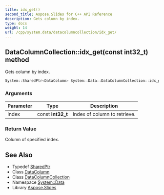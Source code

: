 ```yaml
---
title: idx_get()
second_title: Aspose.Slides for C++ API Reference
description: Gets column by index.
type: docs
weight: 14
url: /cpp/system.data/datacolumncollection/idx_get/
---
```

## DataColumnCollection::idx_get(const int32_t) method


Gets column by index.

```cpp
System::SharedPtr<DataColumn> System::Data::DataColumnCollection::idx_get(const int32_t index)
```


### Arguments

| Parameter | Type | Description |
| --- | --- | --- |
| index | const **int32_t** | Index of column to retrieve. |

### Return Value

Column of specified index.

## See Also

* Typedef [SharedPtr](../../system/sharedptr/)
* Class [DataColumn](../datacolumn/)
* Class [DataColumnCollection](./)
* Namespace [System::Data](../)
* Library [Aspose.Slides](../../)